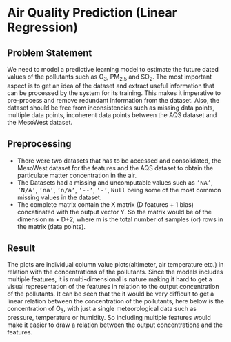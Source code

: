 
# Air Quality Prediction (Linear Regression)
## Problem Statement
We need to model a predictive learning model to estimate the future dated values of the pollutants such as O<sub>3</sub>, PM<sub>2.5</sub> and SO<sub>2</sub>. The most important aspect is to get an idea of the dataset and extract useful information that can be processed by the system for its training. This makes it imperative to pre-process and remove redundant information from the dataset. Also, the dataset should be free from inconsistencies such as missing data points, multiple data points, incoherent data points between the AQS dataset and the MesoWest dataset.

## Preprocessing
<ul>
  <li>There were two datasets that has to be accessed and consolidated, the MesoWest dataset for the features and the AQS dataset to obtain the particulate matter concentration in the air.</li>
  <li>The Datasets had a missing and uncomputable values such as <tt>’NA’</tt>, <tt>’N/A’</tt>, <tt>’na’</tt>, <tt>’n/a’</tt>, <tt>’--’</tt>, <tt>’-’</tt>, <tt>Null</tt> being some of the most common missing values in the dataset.</li>
  <li>The complete matrix contain the X matrix (D features + 1 bias) concatinated with the output vector Y. So the matrix would be of the dimension m × D+2, where m is the total number of samples (or) rows in the matrix (data points).</li>
</ul>

## Result
The plots are individual column value plots(altimeter, air temperature etc.) in relation with the concentrations of the pollutants. Since the models includes multiple features, it is multi-dimensional is nature making it hard to get a visual representation of the features in relation to the output concentration
of the pollutants.
It can be seen that the it would be very difficult to get a linear relation between the concentration of the pollutants, here below is the concentration of O<sub>3</sub>, with just a single meteorological data such as pressure, temperature or humidity. So including multiple features would make it easier to draw a relation between the output concentrations and the features.
